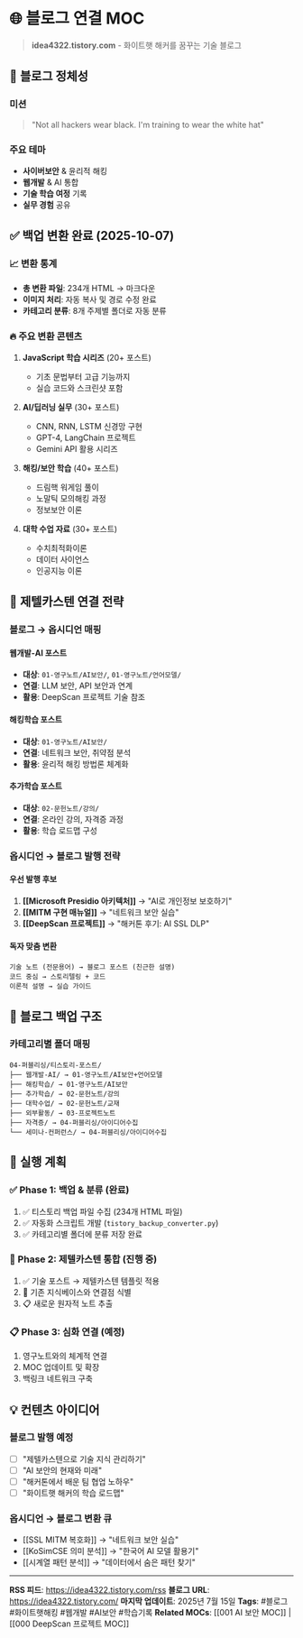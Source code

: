 # 🌐 블로그 연결 MOC

> **idea4322.tistory.com** - 화이트햇 해커를 꿈꾸는 기술 블로그

## 🎯 블로그 정체성

### 미션
> "Not all hackers wear black. I'm training to wear the white hat"

### 주요 테마
- **사이버보안** & 윤리적 해킹
- **웹개발** & AI 통합
- **기술 학습 여정** 기록
- **실무 경험** 공유

## ✅ 백업 변환 완료 (2025-10-07)

### 📈 변환 통계
- **총 변환 파일**: 234개 HTML → 마크다운
- **이미지 처리**: 자동 복사 및 경로 수정 완료
- **카테고리 분류**: 8개 주제별 폴더로 자동 분류

### 🔥 주요 변환 콘텐츠
1. **JavaScript 학습 시리즈** (20+ 포스트)
   - 기초 문법부터 고급 기능까지
   - 실습 코드와 스크린샷 포함

2. **AI/딥러닝 실무** (30+ 포스트)
   - CNN, RNN, LSTM 신경망 구현
   - GPT-4, LangChain 프로젝트
   - Gemini API 활용 시리즈

3. **해킹/보안 학습** (40+ 포스트)
   - 드림핵 워게임 풀이
   - 노말틱 모의해킹 과정
   - 정보보안 이론

4. **대학 수업 자료** (30+ 포스트)
   - 수치최적화이론
   - 데이터 사이언스
   - 인공지능 이론

## 🔗 제텔카스텐 연결 전략

### 블로그 → 옵시디언 매핑

#### 웹개발-AI 포스트
- **대상**: `01-영구노트/AI보안/`, `01-영구노트/언어모델/`
- **연결**: LLM 보안, API 보안과 연계
- **활용**: DeepScan 프로젝트 기술 참조

#### 해킹학습 포스트
- **대상**: `01-영구노트/AI보안/`
- **연결**: 네트워크 보안, 취약점 분석
- **활용**: 윤리적 해킹 방법론 체계화

#### 추가학습 포스트
- **대상**: `02-문헌노트/강의/`
- **연결**: 온라인 강의, 자격증 과정
- **활용**: 학습 로드맵 구성

### 옵시디언 → 블로그 발행 전략

#### 우선 발행 후보
1. **[[Microsoft Presidio 아키텍처]]** → "AI로 개인정보 보호하기"
2. **[[MITM 구현 매뉴얼]]** → "네트워크 보안 실습"
3. **[[DeepScan 프로젝트]]** → "해커톤 후기: AI SSL DLP"

#### 독자 맞춤 변환
```
기술 노트 (전문용어) → 블로그 포스트 (친근한 설명)
코드 중심 → 스토리텔링 + 코드
이론적 설명 → 실습 가이드
```

## 📁 블로그 백업 구조

### 카테고리별 폴더 매핑
```
04-퍼블리싱/티스토리-포스트/
├── 웹개발-AI/ → 01-영구노트/AI보안+언어모델
├── 해킹학습/ → 01-영구노트/AI보안
├── 추가학습/ → 02-문헌노트/강의
├── 대학수업/ → 02-문헌노트/교재
├── 외부활동/ → 03-프로젝트노트
├── 자격증/ → 04-퍼블리싱/아이디어수집
└── 세미나-컨퍼런스/ → 04-퍼블리싱/아이디어수집
```

## 🚀 실행 계획

### ✅ Phase 1: 백업 & 분류 (완료)
1. ✅ 티스토리 백업 파일 수집 (234개 HTML 파일)
2. ✅ 자동화 스크립트 개발 (`tistory_backup_converter.py`)
3. ✅ 카테고리별 폴더에 분류 저장 완료

### 🔄 Phase 2: 제텔카스텐 통합 (진행 중)
1. ✅ 기술 포스트 → 제텔카스텐 템플릿 적용
2. 🔄 기존 지식베이스와 연결점 식별
3. 📋 새로운 원자적 노트 추출

### 📋 Phase 3: 심화 연결 (예정)
1. 영구노트와의 체계적 연결
2. MOC 업데이트 및 확장
3. 백링크 네트워크 구축

## 💡 컨텐츠 아이디어

### 블로그 발행 예정
- [ ] "제텔카스텐으로 기술 지식 관리하기"
- [ ] "AI 보안의 현재와 미래"
- [ ] "해커톤에서 배운 팀 협업 노하우"
- [ ] "화이트햇 해커의 학습 로드맵"

### 옵시디언 → 블로그 변환 큐
- [[SSL MITM 복호화]] → "네트워크 보안 실습"
- [[KoSimCSE 의미 분석]] → "한국어 AI 모델 활용기"
- [[시계열 패턴 분석]] → "데이터에서 숨은 패턴 찾기"

---

**RSS 피드**: https://idea4322.tistory.com/rss
**블로그 URL**: https://idea4322.tistory.com/
**마지막 업데이트**: 2025년 7월 15일
**Tags**: #블로그 #화이트햇해킹 #웹개발 #AI보안 #학습기록
**Related MOCs**: [[001 AI 보안 MOC]] | [[000 DeepScan 프로젝트 MOC]]